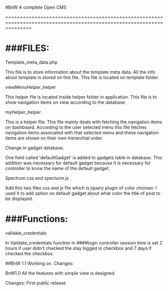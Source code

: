 #BnW
A complete Open CMS

=====================================================================================================================

###FILES:
=====================================================================================================================
Template_meta_data.php

This file is to store information about the template meta data. All the info about template is stored on this file. This file is located on template folder. 

viewMenuHelper_helper

This helper file is located inside helper folder in application. This file is to show navigation items on view according to the database.

myHelper_helper

This is a helper file. This file mainly deals with fetching the navigation items on dashboard. According to the user selected menu this file fetches navigation items associated with that selected menu and these navigation items are shown on their own hierarchial order.

Change in gadget database.

One field called 'defaultGadget' is added to gadgets table in database. This addition was necessary for default gadget because it is necessary for controller to know the name of the default gadget.

Spectrum.css and specturm.js

Add this two files css and js file which is jquery plugin of color chooser. I used it to add option on default gadget about what color the title of post to be displayed.


###Functions:
=====================================================================================================================
validate_credentials

In Validate_credentials function in ####login controller session time is set 2 hours if user didn't checked the stay logged in checkbox and 7 days if checked the checkbox.

##BnW 1.1 
Working on. 
Changes: 




BnW1.0
All the features with simple view is designed. 

Changes: First public release 




